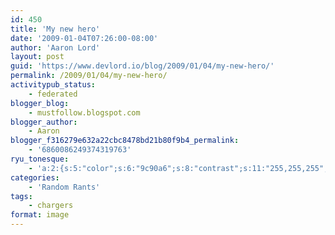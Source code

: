 ```yaml
---
id: 450
title: 'My new hero'
date: '2009-01-04T07:26:00-08:00'
author: 'Aaron Lord'
layout: post
guid: 'https://www.devlord.io/blog/2009/01/04/my-new-hero/'
permalink: /2009/01/04/my-new-hero/
activitypub_status:
    - federated
blogger_blog:
    - mustfollow.blogspot.com
blogger_author:
    - Aaron
blogger_f316279e632a22cbc8478bd21b80f9b4_permalink:
    - '6860086249374319763'
ryu_tonesque:
    - 'a:2:{s:5:"color";s:6:"9c90a6";s:8:"contrast";s:11:"255,255,255";}'
categories:
    - 'Random Rants'
tags:
    - chargers
format: image
---
```


<a href="/blog/wp-content/uploads/2011/10/sproles_teams.jpg"><img src="/blog/wp-content/uploads/2011/10/sproles_teams.jpg?w=300" border="0" alt="" /></a><div class="blogger-post-footer"><img width='1' height='1' src='' alt='' /></div>